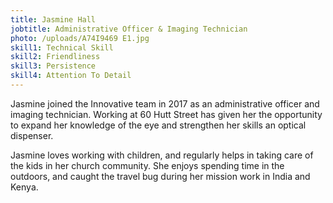 ```yaml
---
title: Jasmine Hall
jobtitle: Administrative Officer & Imaging Technician
photo: /uploads/A74I9469 E1.jpg
skill1: Technical Skill
skill2: Friendliness
skill3: Persistence
skill4: Attention To Detail
---
```

Jasmine joined the Innovative team in 2017 as an administrative officer and imaging technician. Working at 60 Hutt Street has given her the opportunity to expand her knowledge of the eye and strengthen her skills an optical dispenser.

Jasmine loves working with children, and regularly helps in taking care of the kids in her church community. She enjoys spending time in the outdoors, and caught the travel bug during her mission work in India and Kenya.
